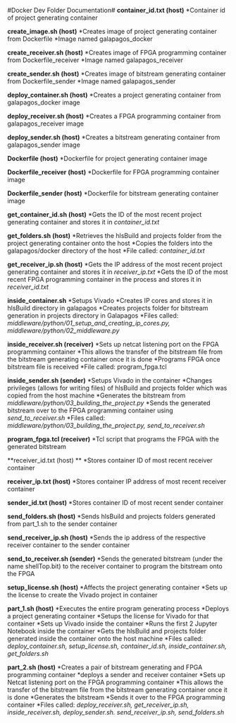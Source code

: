 
#Docker Dev Folder Documentation#
**container_id.txt (host)**
*Container id of project generating container

**create_image.sh (host)**
*Creates image of project generating container from Dockerfile
*Image named galapagos_docker

**create_receiver.sh (host)**
*Creates image of FPGA programming container from Dockerfile_receiver
*Image named galapagos_receiver

**create_sender.sh (host)**
*Creates image of bitstream generating container from Dockerfile_sender
*Image named galapagos_sender

**deploy_container.sh (host)**
*Creates a project generating container from galapagos_docker image

**deploy_receiver.sh (host)**
*Creates a FPGA programming container from galapagos_receiver image

**deploy_sender.sh (host)**
*Creates a bitstream generating container from galapagos_sender image

**Dockerfile (host)**
*Dockerfile for project generating container image

**Dockerfile_receiver (host)**
*Dockerfile for FPGA programming container image

**Dockerfile_sender (host)**
*Dockerfile for bitstream generating container image

**get_container_id.sh (host)**
*Gets the ID of the most recent project generating container and stores it in *container_id.txt*

**get_folders.sh (host)**
*Retrieves the hlsBuild and projects folder from the project generating container onto the host
*Copies the folders into the galapagos/docker directory of the host
*File called: *container_id.txt*

**get_receiver_ip.sh (host)**
*Gets the IP address of the most recent project generating container and stores it in *receiver_ip.txt*
*Gets the ID of the most recent FPGA programming container in the process and stores it in *receiver_id.txt*

**inside_container.sh**
*Setups Vivado
*Creates IP cores and stores it in hlsBuild directory in galapagos
*Creates projects folder for bitstream generation in projects directory in Galapagos
*Files called: *middleware/python/01_setup_and_creating_ip_cores.py, middleware/python/02_middleware.py*

**inside_receiver.sh (receiver)**
*Sets up netcat listening port on the FPGA programming container
*This allows the transfer of the bitstream file from the bitstream generating container once it is done
*Programs FPGA once bitstream file is received
*File called: program_fpga.tcl

**inside_sender.sh (sender)**
*Setups Vivado in the container
*Changes privileges (allows for writing files) of hlsBuild and projects folder which was copied from the host machine
*Generates the bitstream from *middleware/python/03_building_the_project.py*
*Sends the generated bitstream over to the FPGA programming container using *send_to_receiver.sh*
*Files called: *middleware/python/03_building_the_project.py, send_to_receiver.sh*

**program_fpga.tcl (receiver)**
*Tcl script that programs the FPGA with the generated bitstream

**receiver_id.txt (host) **
*Stores container ID of most recent receiver container

**receiver_ip.txt (host)**
*Stores container IP address of most recent receiver container

**sender_id.txt (host)**
*Stores container ID of most recent sender container

**send_folders.sh (host)**
*Sends hlsBuild and projects folders generated from part_1.sh to the sender container

**send_receiver_ip.sh (host)**
*Sends the ip address of the respective receiver container to the sender container

**send_to_receiver.sh (sender)**
*Sends the generated bitstream (under the name shellTop.bit) to the receiver container to program the bitstream onto the FPGA

**setup_license.sh (host)**
*Affects the project generating container
*Sets up the license to create the Vivado project in container

**part_1.sh (host)**
*Executes the entire program generating process
*Deploys a project generating container
*Setups the license for Vivado for that container
*Sets up Vivado inside the container
*Runs the first 2 Jupyter Notebook inside the container
*Gets the hlsBuild and projects folder generated inside the container onto the host machine
*Files called: *deploy_container.sh, setup_license.sh, container_id.sh, inside_container.sh, get_folders.sh*


**part_2.sh (host)**
*Creates a pair of bitstream generating and FPGA programming container
*deploys a sender and receiver container
*Sets up Netcat listening port on the FPGA programming container
*This allows the transfer of the bitstream file from the bitstream generating container once it is done
*Generates the bitstream
*Sends it over to the FPGA programming container
*Files called: *deploy_receiver.sh, get_receiver_ip.sh, inside_receiver.sh, deploy_sender.sh. send_receiver_ip.sh, send_folders.sh*
